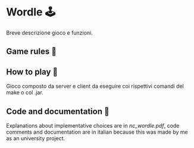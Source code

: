 # Wordle 🕹️
Breve descrizione gioco e funzioni.
## Game rules 📜

## How to play 🔧
Gioco composto da server e client da eseguire coi rispettivi comandi del make o col .jar.

## Code and documentation 📑
Explanations about implementative choices are in _nc_wordle.pdf_, code comments and documentation are in italian because this was made by me as an university project. 
